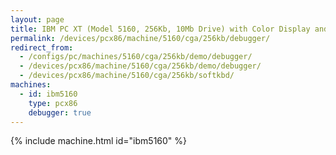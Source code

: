 ```yaml
---
layout: page
title: IBM PC XT (Model 5160, 256Kb, 10Mb Drive) with Color Display and Debugger
permalink: /devices/pcx86/machine/5160/cga/256kb/debugger/
redirect_from:
  - /configs/pc/machines/5160/cga/256kb/demo/debugger/
  - /devices/pcx86/machine/5160/cga/256kb/demo/debugger/
  - /devices/pcx86/machine/5160/cga/256kb/softkbd/
machines:
  - id: ibm5160
    type: pcx86
    debugger: true
---
```


{% include machine.html id="ibm5160" %}

